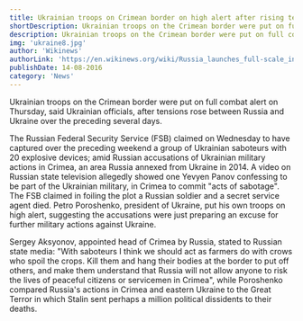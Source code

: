 ```yaml
---
title: Ukrainian troops on Crimean border on high alert after rising tension with Russia
shortDescription: Ukrainian troops on the Crimean border were put on full combat alert on Thursday, said Ukrainian officials, after tensions rose between Russia and Ukraine over the preceding several days.
description: Ukrainian troops on the Crimean border were put on full combat alert on Thursday, said Ukrainian officials, after tensions rose between Russia and Ukraine over the preceding several days.
img: 'ukraine8.jpg'
author: 'Wikinews'
authorLink: 'https://en.wikinews.org/wiki/Russia_launches_full-scale_invasion_against_Ukraine'
publishDate: 14-08-2016
category: 'News'
---
```


Ukrainian troops on the Crimean border were put on full combat alert on Thursday, said Ukrainian officials, after tensions rose between Russia and Ukraine over the preceding several days.

The Russian Federal Security Service (FSB) claimed on Wednesday to have captured over the preceding weekend a group of Ukrainian saboteurs with 20 explosive devices; amid Russian accusations of Ukrainian military actions in Crimea, an area Russia annexed from Ukraine in 2014. A video on Russian state television allegedly showed one Yevyen Panov confessing to be part of the Ukrainian military, in Crimea to commit "acts of sabotage". The FSB claimed in foiling the plot a Russian soldier and a secret service agent died. Petro Poroshenko, president of Ukraine, put his own troops on high alert, suggesting the accusations were just preparing an excuse for further military actions against Ukraine.

Sergey Aksyonov, appointed head of Crimea by Russia, stated to Russian state media: "With saboteurs I think we should act as farmers do with crows who spoil the crops. Kill them and hang their bodies at the border to put off others, and make them understand that Russia will not allow anyone to risk the lives of peaceful citizens or servicemen in Crimea", while Poroshenko compared Russia's actions in Crimea and eastern Ukraine to the Great Terror in which Stalin sent perhaps a million political dissidents to their deaths.
